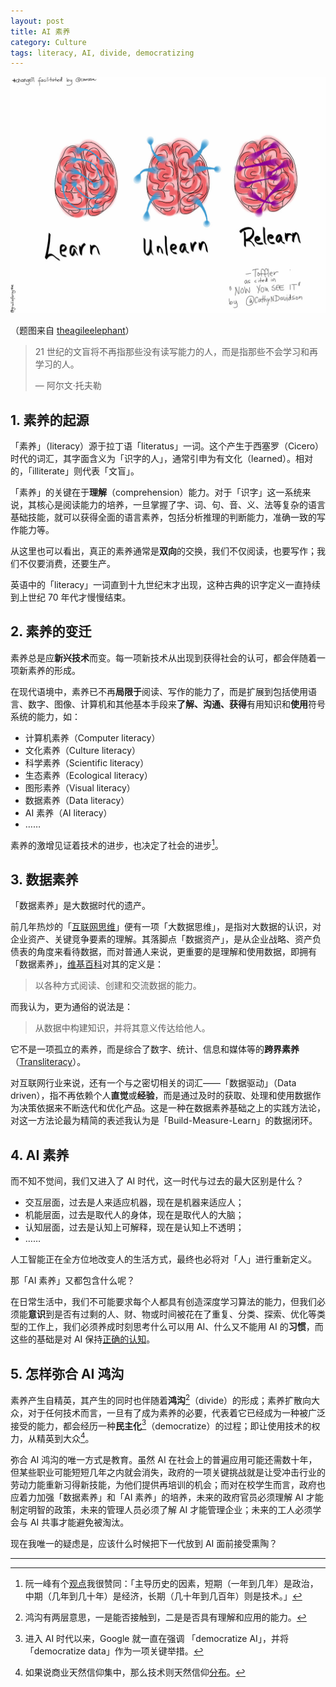 ```yaml
---
layout: post
title: AI 素养
category: Culture
tags: literacy, AI, divide, democratizing
---
```


![literacy](/images/literacy.jpg)

（题图来自 [theagileelephant](http://www.theagileelephant.com/learn-unlearn-and-relearn-the-new-digital-literacy-imperative/)）



> 21 世纪的文盲将不再指那些没有读写能力的人，而是指那些不会学习和再学习的人。
>
> — 阿尔文·托夫勒



## 1. 素养的起源

「素养」（literacy）源于拉丁语「literatus」一词。这个产生于西塞罗（Cicero）时代的词汇，其字面含义为「识字的人」，通常引申为有文化（learned）。相对的，「illiterate」则代表「文盲」。

「素养」的关键在于**理解**（comprehension）能力。对于「识字」这一系统来说，其核心是阅读能力的培养，一旦掌握了字、词、句、音、义、法等复杂的语言基础技能，就可以获得全面的语言素养，包括分析推理的判断能力，准确一致的写作能力等。

从这里也可以看出，真正的素养通常是**双向**的交换，我们不仅阅读，也要写作；我们不仅要消费，还要生产。

英语中的「literacy」一词直到十九世纪末才出现，这种古典的识字定义一直持续到上世纪 70 年代才慢慢结束。



## 2. 素养的变迁
素养总是应**新兴技术**而变。每一项新技术从出现到获得社会的认可，都会伴随着一项新素养的形成。

在现代语境中，素养已不再**局限于**阅读、写作的能力了，而是扩展到包括使用语言、数字、图像、计算机和其他基本手段来**了解、沟通、获得**有用知识和**使用**符号系统的能力，如：

- 计算机素养（Computer literacy）
- 文化素养（Culture literacy）
- 科学素养（Scientific literacy）
- 生态素养（Ecological literacy）
- 图形素养（Visual literacy）
- 数据素养（Data literacy）
- AI 素养（AI literacy）
- ……


素养的激增见证着技术的进步，也决定了社会的进步[^1]。



## 3. 数据素养

「数据素养」是大数据时代的遗产。

前几年热炒的「[互联网思维](http://www.sohu.com/a/135731280_731994)」便有一项「大数据思维」，是指对大数据的认识，对企业资产、关键竞争要素的理解。其落脚点「数据资产」，是从企业战略、资产负债表的角度来看待数据，而对普通人来说，更重要的是理解和使用数据，即拥有「数据素养」，[维基百科](https://en.wikipedia.org/wiki/Data_literacy)对其的定义是：

> 以各种方式阅读、创建和交流数据的能力。

而我认为，更为通俗的说法是：

> 从数据中构建知识，并将其意义传达给他人。

它不是一项孤立的素养，而是综合了数字、统计、信息和媒体等的**跨界素养**（[Transliteracy](https://en.wikipedia.org/wiki/Transliteracy)）。

对互联网行业来说，还有一个与之密切相关的词汇——「数据驱动」（Data driven），指不再依赖个人**直觉**或**经验**，而是通过及时的获取、处理和使用数据作为决策依据来不断迭代和优化产品。这是一种在数据素养基础之上的实践方法论，对这一方法论最为精简的表述我认为是「Build-Measure-Learn」的数据闭环。



## 4. AI 素养

而不知不觉间，我们又进入了 AI 时代，这一时代与过去的最大区别是什么？

- 交互层面，过去是人来适应机器，现在是机器来适应人；
- 机能层面，过去是取代人的身体，现在是取代人的大脑；
- 认知层面，过去是认知上可解释，现在是认知上不透明；
- ……

人工智能正在全方位地改变人的生活方式，最终也必将对「人」进行重新定义。

那「AI 素养」又都包含什么呢？

在日常生活中，我们不可能要求每个人都具有创造深度学习算法的能力，但我们必须能**意识**到是否有过剩的人、财、物或时间被花在了重复、分类、探索、优化等类型的工作上，我们必须养成时刻思考什么可以用 AI、什么又不能用 AI 的**习惯**，而这些的基础是对 AI 保持[正确的认知](https://fangfrancis.github.io/ai/2017/07/20/AI-safety-myth/)。



## 5. 怎样弥合 AI 鸿沟

素养产生自精英，其产生的同时也伴随着**鸿沟**[^2]（divide）的形成；素养扩散向大众，对于任何技术而言，一旦有了成为素养的必要，代表着它已经成为一种被广泛接受的能力，都会经历一种**民主化**[^3]（democratize）的过程；即让使用技术的权力，从精英到大众[^4]。

弥合 AI 鸿沟的唯一方式是教育。虽然 AI 在社会上的普遍应用可能还需数十年，但某些职业可能短短几年之内就会消失，政府的一项关键挑战就是让受冲击行业的劳动力能重新习得新技能，为他们提供再培训的机会；而对在校学生而言，政府也应着力加强「数据素养」和「AI 素养」的培养，未来的政府官员必须理解 AI 才能制定明智的政策，未来的管理人员必须了解 AI 才能管理企业；未来的工人必须学会与 AI 共事才能避免被淘汰。

现在我唯一的疑虑是，应该什么时候把下一代放到 AI 面前接受熏陶？



---

[^1]: 阮一峰有个[观点](http://www.ruanyifeng.com/blog/2017/05/technology-is-future.html)我很赞同：「主导历史的因素，短期（一年到几年）是政治，中期（几年到几十年）是经济，长期（几十年到几百年）则是技术。」
[^2]: 鸿沟有两层意思，一是能否接触到，二是是否具有理解和应用的能力。
[^3]: 进入 AI 时代以来，Google 就一直在强调 「democratize AI」，并将「democratize data」作为一项关键举措。
[^4]: 如果说商业天然信仰集中，那么技术则天然信仰[分布](http://www.cbdio.com/BigData/2017-02/22/content_5455344.htm)。
